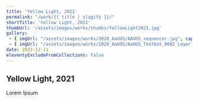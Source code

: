 ```yaml
---
title: 'Yellow Light, 2021'
permalink: "/work/{{ title | slugify }}/"
shortTitle: 'Yellow Light, 2021'
thumbUrl: '/assets/images/works/thumbs/YellowLight2021.jpg'
gallery:
 - { imgUrl: "/assets/images/works/2020_AaUOS/AAUOS_sequencer.jpg", caption: "" }
 - { imgUrl: "/assets/images/works/2020_AaUOS/AaUOS_Textbot_0002_Layer-20.jpg", caption: "" }
date: 2022-12-11
eleventyExcludeFromCollections: false
---
```



<div class="Grid Grid--gutters Grid--full large-Grid--fit">
  <div class="Grid-cell">
    <div class='headerGroup'>
      <h2>Yellow Light, 2021</h2>
      <p>Lorem Ipsum</p>
    </div>
  </div>
</div>